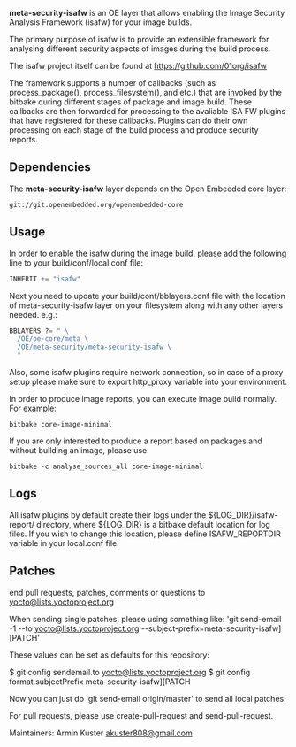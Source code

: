 **meta-security-isafw** is an OE layer that allows enabling the Image
Security Analysis Framework (isafw) for your image builds. 

The primary purpose of isafw is to provide an extensible 
framework for analysing different security aspects of images 
during the build process.

The isafw project itself can be found at 
    https://github.com/01org/isafw

The framework supports a number of callbacks (such as 
process_package(), process_filesystem(), and etc.) that are invoked 
by the bitbake during different stages of package and image build. 
These callbacks are then forwarded for processing to the avaliable 
ISA FW plugins that have registered for these callbacks. 
Plugins can do their own processing on each stage of the build 
process and produce security reports. 

Dependencies
------------

The **meta-security-isafw** layer depends on the Open Embeeded
core layer:

    git://git.openembedded.org/openembedded-core


Usage
-----

In order to enable the isafw during the image build, please add 
the following line to your build/conf/local.conf file:

```python
INHERIT += "isafw"
```

Next you need to update your build/conf/bblayers.conf file with the
location of meta-security-isafw layer on your filesystem along with
any other layers needed. e.g.:

```python
BBLAYERS ?= " \
  /OE/oe-core/meta \
  /OE/meta-security/meta-security-isafw \
  "
```
 
Also, some isafw plugins require network connection, so in case of a
proxy setup please make sure to export http_proxy variable into your 
environment.

In order to produce image reports, you can execute image build 
normally. For example:

```shell
bitbake core-image-minimal
```

If you are only interested to produce a report based on packages 
and without building an image, please use:

```shell
bitbake -c analyse_sources_all core-image-minimal
```


Logs
----

All isafw plugins by default create their logs under the 
${LOG_DIR}/isafw-report/ directory, where ${LOG_DIR} is a bitbake 
default location for log files. If you wish to change this location, 
please define ISAFW_REPORTDIR variable in your local.conf file. 

Patches
-------
end pull requests, patches, comments or questions to yocto@lists.yoctoproject.org

When sending single patches, please using something like:
'git send-email -1 --to yocto@lists.yoctoproject.org --subject-prefix=meta-security-isafw][PATCH'

These values can be set as defaults for this repository:

$ git config sendemail.to yocto@lists.yoctoproject.org
$ git config format.subjectPrefix meta-security-isafw][PATCH

Now you can just do 'git send-email origin/master' to send all local patches.

For pull requests, please use create-pull-request and send-pull-request.

Maintainers:    Armin Kuster <akuster808@gmail.com>
